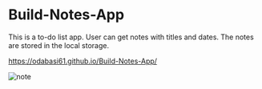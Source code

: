 # Build-Notes-App

This is a to-do list app. User can get notes with titles and dates. The notes are stored in the local storage.

https://odabasi61.github.io/Build-Notes-App/

![note](https://user-images.githubusercontent.com/114237174/217497293-6d8a6443-b3ed-4c31-b6f5-1923df9988cd.png)
